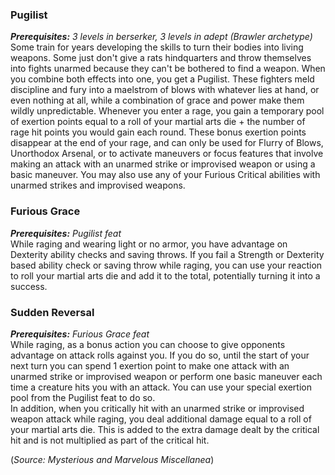 ### Pugilist
***Prerequisites:*** *3 levels in berserker, 3 levels in adept (Brawler archetype)*<br>
Some train for years developing the skills to turn their bodies into living weapons. Some just don't give a rats hindquarters and throw themselves into fights unarmed because they can't be bothered to find a weapon.  When you combine both effects into one, you get a Pugilist. These fighters meld discipline and fury into a maelstrom of blows with whatever lies at hand, or even nothing at all, while a combination of grace and power make them wildly unpredictable. Whenever you enter a rage, you gain a temporary pool of exertion points equal to a roll of your martial arts die + the number of rage hit points you would gain each round.  These bonus exertion points disappear at the end of your rage, and can only be used for Flurry of Blows, Unorthodox Arsenal, or to activate maneuvers or focus features that involve making an attack with an unarmed strike or improvised weapon or using a basic maneuver.  You may also use any of your Furious Critical abilities with unarmed strikes and improvised weapons.

### Furious Grace
***Prerequisites:*** *Pugilist feat*<br>
While raging and wearing light or no armor, you have advantage on Dexterity ability checks and saving throws.  If you fail a Strength or Dexterity based ability check or saving throw while raging, you can use your reaction to roll your martial arts die and add it to the total, potentially turning it into a success.

### Sudden Reversal
***Prerequisites:*** *Furious Grace feat*<br>
While raging, as a bonus action you can choose to give opponents advantage on attack rolls against you. If you do so, until the start of your next turn you can spend 1 exertion point to make one attack with an unarmed strike or improvised weapon or perform one basic maneuver each time a creature hits you with an attack. You can use your special exertion pool from the Pugilist feat to do so.<br>
In addition, when you critically hit with an unarmed strike or improvised weapon attack while raging, you deal additional damage equal to a roll of your martial arts die. This is added to the extra damage dealt by the critical hit and is not multiplied as part of the critical hit.

(*Source: Mysterious and Marvelous Miscellanea*)